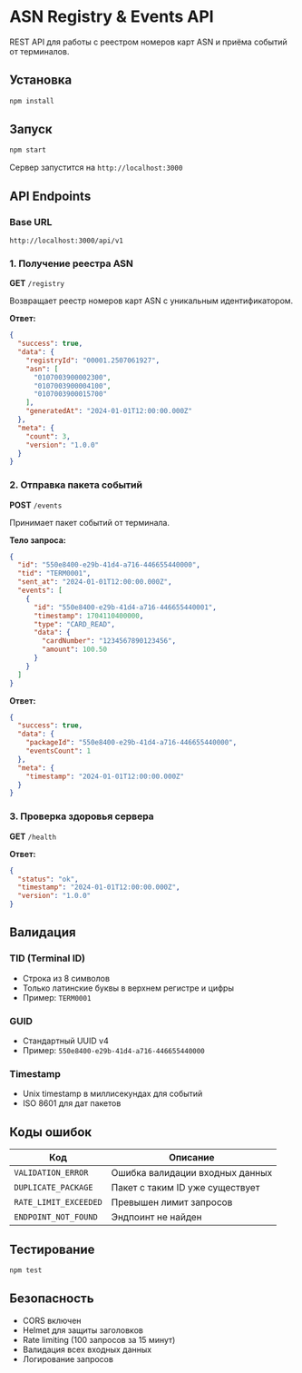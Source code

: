 # ASN Registry & Events API

REST API для работы с реестром номеров карт ASN и приёма событий от терминалов.

## Установка

```bash
npm install
```

## Запуск

```bash
npm start
```

Сервер запустится на `http://localhost:3000`

## API Endpoints

### Base URL
```
http://localhost:3000/api/v1
```

### 1. Получение реестра ASN

**GET** `/registry`

Возвращает реестр номеров карт ASN с уникальным идентификатором.

**Ответ:**
```json
{
  "success": true,
  "data": {
    "registryId": "00001.2507061927",
    "asn": [
      "0107003900002300",
      "0107003900004100", 
      "0107003900015700"
    ],
    "generatedAt": "2024-01-01T12:00:00.000Z"
  },
  "meta": {
    "count": 3,
    "version": "1.0.0"
  }
}
```

### 2. Отправка пакета событий

**POST** `/events`

Принимает пакет событий от терминала.

**Тело запроса:**
```json
{
  "id": "550e8400-e29b-41d4-a716-446655440000",
  "tid": "TERM0001",
  "sent_at": "2024-01-01T12:00:00.000Z",
  "events": [
    {
      "id": "550e8400-e29b-41d4-a716-446655440001",
      "timestamp": 1704110400000,
      "type": "CARD_READ",
      "data": {
        "cardNumber": "1234567890123456",
        "amount": 100.50
      }
    }
  ]
}
```

**Ответ:**
```json
{
  "success": true,
  "data": {
    "packageId": "550e8400-e29b-41d4-a716-446655440000",
    "eventsCount": 1
  },
  "meta": {
    "timestamp": "2024-01-01T12:00:00.000Z"
  }
}
```

### 3. Проверка здоровья сервера

**GET** `/health`

**Ответ:**
```json
{
  "status": "ok",
  "timestamp": "2024-01-01T12:00:00.000Z",
  "version": "1.0.0"
}
```

## Валидация

### TID (Terminal ID)
- Строка из 8 символов
- Только латинские буквы в верхнем регистре и цифры
- Пример: `TERM0001`

### GUID
- Стандартный UUID v4
- Пример: `550e8400-e29b-41d4-a716-446655440000`

### Timestamp
- Unix timestamp в миллисекундах для событий
- ISO 8601 для дат пакетов

## Коды ошибок

| Код | Описание |
|-----|----------|
| `VALIDATION_ERROR` | Ошибка валидации входных данных |
| `DUPLICATE_PACKAGE` | Пакет с таким ID уже существует |
| `RATE_LIMIT_EXCEEDED` | Превышен лимит запросов |
| `ENDPOINT_NOT_FOUND` | Эндпоинт не найден |

## Тестирование

```bash
npm test
```

## Безопасность

- CORS включен
- Helmet для защиты заголовков
- Rate limiting (100 запросов за 15 минут)
- Валидация всех входных данных
- Логирование запросов 